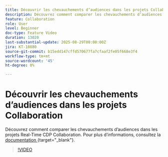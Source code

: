 ```yaml
---
title: Découvrir les chevauchements d’audiences dans les projets Collaboration
description: Découvrez comment comparer les chevauchements d’audiences dans les projets Real-Time CDP Collaboration.
feature: Collaboration
role: User
level: Beginner
doc-type: Feature Video
duration: 13020
last-substantial-update: 2025-08-29T00:00:00Z
jira: KT-18880
source-git-commit: b15edd147cffd570677fa7cfaaf2fe05f668e3f4
workflow-type: tm+mt
source-wordcount: '45'
ht-degree: 0%

---
```



# Découvrir les chevauchements d’audiences dans les projets Collaboration

Découvrez comment comparer les chevauchements d’audiences dans les projets Real-Time CDP Collaboration. Pour plus d’informations, consultez la [ documentation ](https://experienceleague.adobe.com/en/docs/real-time-cdp-collaboration/using/collaborate/discover){target="_blank"}.

>[!VIDEO](https://video.tv.adobe.com/v/3471675/?learn=on&enablevpops)
